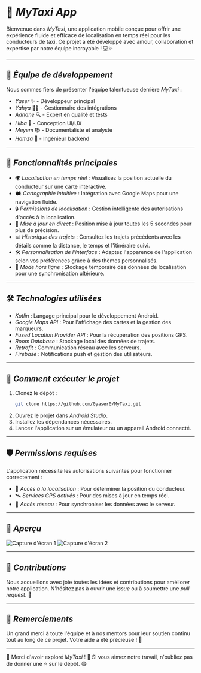 # 🚕 *MyTaxi App*

Bienvenue dans *MyTaxi*, une application mobile conçue pour offrir une expérience fluide et efficace de localisation en temps réel pour les conducteurs de taxi. Ce projet a été développé avec amour, collaboration et expertise par notre équipe incroyable ! 💻✨

---

## 🌟 *Équipe de développement*

Nous sommes fiers de présenter l'équipe talentueuse derrière *MyTaxi* :

- *Yaser* ✨ - Développeur principal
- *Yahya* 🧑‍💻 - Gestionnaire des intégrations
- *Adnane* 🔍 - Expert en qualité et tests
- *Hiba* 🎨 - Conception UI/UX
- *Meyem* 📚 - Documentaliste et analyste
- *Hamza* 🔧 - Ingénieur backend

---

## 📱 *Fonctionnalités principales*

- 🌍 *Localisation en temps réel* : Visualisez la position actuelle du conducteur sur une carte interactive.
- 🗰 *Cartographie intuitive* : Intégration avec Google Maps pour une navigation fluide.
- 🔒 *Permissions de localisation* : Gestion intelligente des autorisations d'accès à la localisation.
- 🚀 *Mise à jour en direct* : Position mise à jour toutes les 5 secondes pour plus de précision.
- 📊 *Historique des trajets* : Consultez les trajets précédents avec les détails comme la distance, le temps et l'itinéraire suivi.
- 🛠️ *Personnalisation de l'interface* : Adaptez l'apparence de l'application selon vos préférences grâce à des thèmes personnalisés.
- 📡 *Mode hors ligne* : Stockage temporaire des données de localisation pour une synchronisation ultérieure.

---

## 🛠️ *Technologies utilisées*

- *Kotlin* : Langage principal pour le développement Android.
- *Google Maps API* : Pour l'affichage des cartes et la gestion des marqueurs.
- *Fused Location Provider API* : Pour la récupération des positions GPS.
- *Room Database* : Stockage local des données de trajets.
- *Retrofit* : Communication réseau avec les serveurs.
- *Firebase* : Notifications push et gestion des utilisateurs.

---

## 🚀 *Comment exécuter le projet*

1. Clonez le dépôt :
   ```bash
   git clone https://github.com/0yaser0/MyTaxi.git
   ```
2. Ouvrez le projet dans *Android Studio*.
3. Installez les dépendances nécessaires.
4. Lancez l'application sur un émulateur ou un appareil Android connecté.

---

## 🛡️ *Permissions requises*

L'application nécessite les autorisations suivantes pour fonctionner correctement :

- 📍 *Accès à la localisation* : Pour déterminer la position du conducteur.
- 🛰️ *Services GPS activés* : Pour des mises à jour en temps réel.
- 📡 *Accès réseau* : Pour synchroniser les données avec le serveur.

---

## 📸 *Aperçu*

![Capture d'écran 1](./screenshots/screenshot1.png)
![Capture d'écran 2](./screenshots/screenshot2.png)

---

## 💬 *Contributions*

Nous accueillons avec joie toutes les idées et contributions pour améliorer notre application. N'hésitez pas à ouvrir une *issue* ou à soumettre une *pull request*. 🤚

---

## 🤍 *Remerciements*

Un grand merci à toute l'équipe et à nos mentors pour leur soutien continu tout au long de ce projet. Votre aide a été précieuse ! 🌟

---

🎉 Merci d'avoir exploré *MyTaxi* ! 🚖 Si vous aimez notre travail, n'oubliez pas de donner une ⭐ sur le dépôt. 😄

